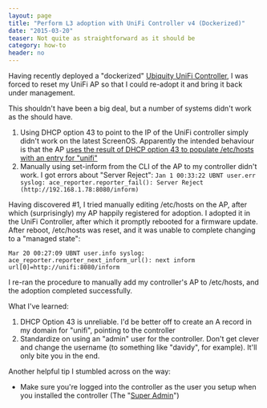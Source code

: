 ```yaml
---
layout: page
title: "Perform L3 adoption with UniFi Controller v4 (Dockerized)"
date: "2015-03-20"
teaser: Not quite as straightforward as it should be
category: how-to
header: no
---
```

Having recently deployed a "dockerized" [Ubiquity UniFi Controller][2], I was forced to reset my UniFi AP so that I could re-adopt it and bring it back under management.

This shouldn't have been a big deal, but a number of systems didn't work as the should have.

1. Using DHCP option 43 to point to the IP of the UniFi controller simply didn't work on the latest ScreenOS. Apparently the intended behaviour is that the AP [uses the result of DHCP option 43 to populate /etc/hosts with an entry for "unifi"][3]
2. Manually using set-inform from the CLI of the AP to my controller didn't work. I got errors about "Server Reject":
```Jan 1 00:33:22 UBNT user.err syslog: ace_reporter.reporter_fail(): Server Reject (http://192.168.1.78:8080/inform)```

Having discovered #1, I tried manually editing /etc/hosts on the AP, after which (surprisingly) my AP happily registered for adoption. I adopted it in the UniFi Controller, after which it promptly rebooted for a firmware update. After reboot, /etc/hosts was reset, and it was unable to complete changing to a "managed state":

```Mar 20 00:27:09 UBNT user.err syslog: ace_reporter.reporter_fail(): initial contact failed #14, url=http://unifi:8080/inform, rc=1
Mar 20 00:27:09 UBNT user.info syslog: ace_reporter.reporter_next_inform_url(): next inform url[0]=http://unifi:8080/inform
```

I re-ran the procedure to manually add my controller's AP to /etc/hosts, and the adoption completed successfully.

What I've learned:

1. DHCP Option 43 is unreliable. I'd be better off to create an A record in my domain for "unifi", pointing to the controller
2. Standardize on using an "admin" user for the controller. Don't get clever and change the username (to something like "davidy", for example). It'll only bite you in the end.

Another helpful tip I stumbled across on the way:

* Make sure you're logged into the controller as the user you setup when you installed the controller (The "[Super Admin][1]")




[1]: https://registry.hub.docker.com/u/pducharme/unifi/dockerfile/
[2]: http://community.ubnt.com/t5/UniFi-Wireless/AP-s-can-t-discover-controller/td-p/588425
[3]: https://community.ubnt.com/t5/UniFi-Wireless/Question-re-DHCP-Option-43/td-p/635501
